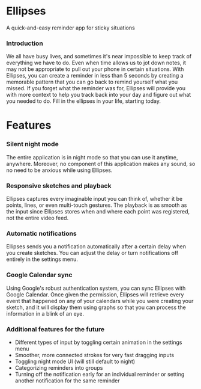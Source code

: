 # Ellipses
A quick-and-easy reminder app for sticky situations

### Introduction
We all have busy lives, and sometimes it's near impossible to keep track of everything we have to do. Even when time allows us to jot down notes, it may not be appropriate to pull out your phone in certain situations. With Ellipses, you can create a reminder in less than 5 seconds by creating a memorable pattern that you can go back to remind yourself what you missed. If you forget what the reminder was for, Ellipses will provide you with more context to help you track back into your day and figure out what you needed to do. Fill in the ellipses in your life, starting today.

# Features

### Silent night mode
The entire application is in night mode so that you can use it anytime, anywhere. Moreover, no component of this application makes any sound, so no need to be anxious while using Ellipses.

### Responsive sketches and playback
Ellipses captures every imaginable input you can think of, whether it be points, lines, or even multi-touch gestures. The playback is as smooth as the input since Ellipses stores when and where each point was registered, not the entire video feed.

### Automatic notifications
Ellipses sends you a notification automatically after a certain delay when you create sketches. You can adjust the delay or turn notifications off entirely in the settings menu.

### Google Calendar sync
Using Google's robust authentication system, you can sync Ellipses with Google Calendar. Once given the permission, Ellipses will retrieve every event that happened on any of your calendars while you were creating your sketch, and it will display them using graphs so that you can process the information in a blink of an eye.

### Additional features for the future
 * Different types of input by toggling certain animation in the settings menu
 * Smoother, more connected strokes for very fast dragging inputs
 * Toggling night mode UI (will still default to night)
 * Categorizing reminders into groups
 * Turning off the notification early for an individual reminder or setting another notification for the same reminder
